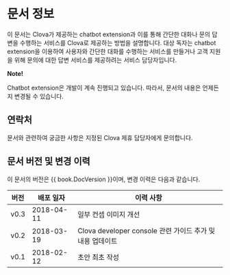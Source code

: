 # 문서 정보
이 문서는 Clova가 제공하는 chatbot extension과 이를 통해 간단한 대화나 문의 답변을 수행하는 서비스를 Clova로 제공하는 방법을 설명합니다. 대상 독자는 chatbot extension을 이용하여 사용자와 간단한 대화를 수행하는 서비스를 만들거나 고객 지원을 위해 문의에 대한 답변 서비스를 제공하려는 서비스 담당자입니다.

<div class="note">
  <p><strong>Note!</strong></p>
  <p>Chatbot extension은 개발이 계속 진행되고 있습니다. 따라서, 문서의 내용은 언제든지 변경될 수 있습니다.</p>
</div>

## 연락처
문서와 관련하여 궁금한 사항은 지정된 Clova 제휴 담당자에게 문의합니다.

## 문서 버전 및 변경 이력

이 문서의 버전은 {{ book.DocVersion }}이며, 변경 이력은 다음과 같습니다.

| 버전 | 배포 일자 | 이력 사항                               |
|----|--------|----------------------------------------|
| v0.3 | 2018-04-11 | 일부 컨셉 이미지 개선                       |
| v0.2 | 2018-03-19 | Clova developer console 관련 가이드 추가 및 내용 업데이트 |
| v0.1 | 2018-02-12 | 초안 최초 작성                                       |
